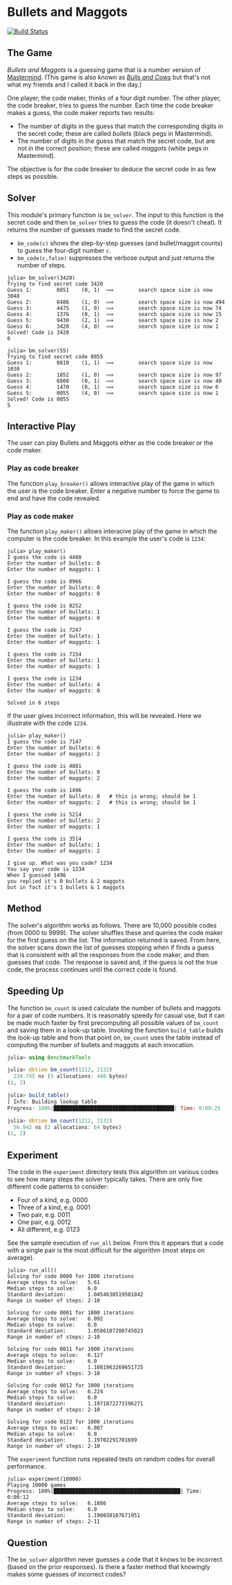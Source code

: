 # Bullets and Maggots


[![Build Status](https://travis-ci.com/scheinerman/BulletsMaggots.jl.svg?branch=master)](https://travis-ci.com/scheinerman/BulletsMaggots.jl)


## The Game

*Bullets and Maggots* is a guessing game that is a number version of 
[Mastermind](https://en.wikipedia.org/wiki/Mastermind_(board_game)). (This game is also known as
[*Bulls and Cows*](https://en.wikipedia.org/wiki/Bulls_and_Cows) but that's not what my friends and I called it back in the day.)

One player, the code maker, thinks of a four digit number. The other player, the code breaker, tries to guess the number. Each time the code breaker makes a guess, the code maker reports two results:
* The number of digits in the guess that match the corresponding digits in the secret code; these are called *bullets* (black pegs in Mastermind). 
* The number of digits in the guess that match the secret code, but are not in the correct position; these are called *maggots* (white pegs in Mastermind).

The objective is for the code breaker to deduce the secret code in as few steps as possible.

## Solver

This module's primary function is `bm_solver`. The input to this function is the secret code and then `bm_solver` tries to guess the code (it doesn't cheat). It returns the number of guesses made to find the secret code.
* `bm_code(c)` shows the step-by-step guesses (and bullet/maggot counts) to guess the four-digit number `c`. 
* `bm_code(c,false)` suppresses the verbose output and just returns the number of steps. 

```
julia> bm_solver(3420)
Trying to find secret code 3420
Guess 1:        0851    (0, 1)  ⟹        search space size is now 3048
Guess 2:        8486    (1, 0)  ⟹        search space size is now 494
Guess 3:        4475    (1, 0)  ⟹        search space size is now 74
Guess 4:        1376    (0, 1)  ⟹        search space size is now 15
Guess 5:        9430    (2, 1)  ⟹        search space size is now 2
Guess 6:        3420    (4, 0)  ⟹        search space size is now 1
Solved! Code is 3420
6

julia> bm_solver(55)
Trying to find secret code 0055
Guess 1:        0810    (1, 1)  ⟹        search space size is now 1030
Guess 2:        1852    (1, 0)  ⟹        search space size is now 97
Guess 3:        6808    (0, 1)  ⟹        search space size is now 40
Guess 4:        1470    (0, 1)  ⟹        search space size is now 6
Guess 5:        0055    (4, 0)  ⟹        search space size is now 1
Solved! Code is 0055
5
```

## Interactive Play

The user can play Bullets and Maggots either as the code breaker or the code maker.

### Play as code breaker

The function `play_breaker()` allows interactive play of the game in which the user 
is the code breaker. Enter a negative number to force the game to end and have the
code revealed.


### Play as code maker

The function `play_maker()` allows interacive play of the game in which 
the computer is the code breaker. In this example the user's code is `1234`:
```
julia> play_maker()
I guess the code is 4408
Enter the number of bullets: 0
Enter the number of maggots: 1

I guess the code is 0966
Enter the number of bullets: 0
Enter the number of maggots: 0

I guess the code is 8252
Enter the number of bullets: 1
Enter the number of maggots: 0

I guess the code is 7247
Enter the number of bullets: 1
Enter the number of maggots: 1

I guess the code is 7154
Enter the number of bullets: 1
Enter the number of maggots: 1

I guess the code is 1234
Enter the number of bullets: 4
Enter the number of maggots: 0

Solved in 6 steps
```



If the user gives incorrect information, this 
will be revealed. Here we illustrate with the code `1234`.


```
julia> play_maker()
I guess the code is 7147
Enter the number of bullets: 0
Enter the number of maggots: 2

I guess the code is 4881
Enter the number of bullets: 0
Enter the number of maggots: 2

I guess the code is 1496
Enter the number of bullets: 0   # this is wrong; should be 1
Enter the number of maggots: 2   # this is wrong; should be 1

I guess the code is 5214
Enter the number of bullets: 2
Enter the number of maggots: 1

I guess the code is 3514
Enter the number of bullets: 1
Enter the number of maggots: 2

I give up. What was you code? 1234
You say your code is 1234
When I guessed 1496
you replied it's 0 bullets & 2 maggots
but in fact it's 1 bullets & 1 maggots
```

## Method

The solver's algorithm works as follows. There are 10,000 possible codes (from 0000 to 9999). The solver shuffles these and queries the code maker for the first guess on the list. The information returned is saved. From here, the solver scans down the list of guesses stopping when if finds a guess that is consistent with all the responses from the code maker, and then guesses that code. The response is saved and, if the guess is not the true code, the process continues until the correct code is found.

## Speeding Up

The function `bm_count` is used calculate the number of bullets and maggots for a pair of code numbers. It is reasonably speedy for casual use, but it can be made much faster by first precomputing all possible values of `bm_count` and saving them in a look-up table. Invoking the function `build_table` builds the look-up table and from that point on, `bm_count` uses the table instead of computing the number of bullets and maggots at each invocation.
```julia
julia> using BenchmarkTools

julia> @btime bm_count(1212, 2132)
  234.745 ns (5 allocations: 448 bytes)
(1, 2)

julia> build_table()
[ Info: Building lookup table
Progress: 100%|███████████████████████████████████████| Time: 0:00:25

julia> @btime bm_count(1212, 2132)
  56.942 ns (2 allocations: 64 bytes)
(1, 2)
```


## Experiment

The code in the `experiment` directory tests this algorithm on various codes to see how many steps the solver typically takes. There are only five different code patterns to consider:
* Four of a kind, e.g. 0000
* Three of a kind, e.g. 0001
* Two pair, e.g. 0011
* One pair, e.g. 0012
* All different, e.g. 0123

See the sample execution of `run_all` below. From this it appears that a code with a single pair is the most difficult for the algorithm (most steps on average).

```
julia> run_all()
Solving for code 0000 for 1000 iterations
Average steps to solve:   5.61
Median steps to solve:    6.0
Standard deviation:       1.0454630519501842
Range in number of steps: 2-10

Solving for code 0001 for 1000 iterations
Average steps to solve:   6.092
Median steps to solve:    6.0
Standard deviation:       1.0586107200745023
Range in number of steps: 2-10

Solving for code 0011 for 1000 iterations
Average steps to solve:   6.127
Median steps to solve:    6.0
Standard deviation:       1.1081963269651725
Range in number of steps: 3-10

Solving for code 0012 for 1000 iterations
Average steps to solve:   6.224
Median steps to solve:    6.0
Standard deviation:       1.1971872273196271
Range in number of steps: 2-10

Solving for code 0123 for 1000 iterations
Average steps to solve:   6.087
Median steps to solve:    6.0
Standard deviation:       1.19702291701699
Range in number of steps: 2-10
```

The `experiment` function runs repeated tests on random codes for overall 
performance.
```
julia> experiment(10000)
Playing 10000 games
Progress: 100%|█████████████████████████████████████████| Time: 0:00:12
Average steps to solve:   6.1886
Median steps to solve:    6.0
Standard deviation:       1.190030107671951
Range in number of steps: 2-11
```


## Question

The `bm_solver` algorithm never guesses a code that it knows to be incorrect (based on the prior responses). Is there a faster method that knowingly makes some guesses of incorrect codes?
